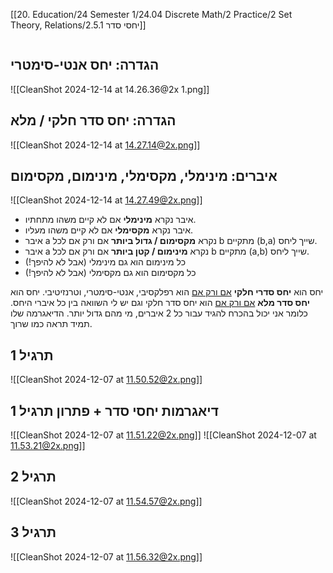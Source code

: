 [[20. Education/24 Semester 1/24.04 Discrete Math/2 Practice/2 Set Theory, Relations/2.5.1 יחסי סדר]]
```table-of-contents
```
## הגדרה: יחס אנטי-סימטרי
![[CleanShot 2024-12-14 at 14.26.36@2x 1.png]]
## הגדרה: יחס סדר חלקי / מלא
![[CleanShot 2024-12-14 at 14.27.14@2x.png]]
## איברים: מינימלי, מקסימלי, מינימום, מקסימום
![[CleanShot 2024-12-14 at 14.27.49@2x.png]]

* איבר נקרא **מינימלי** אם לא קיים משהו מתחתיו.
* איבר נקרא **מקסימלי** אם לא קיים משהו מעליו.
* איבר a נקרא **מקסימום / גדול ביותר** אם ורק אם לכל b מתקיים (b,a) שייך ליחס.
* איבר a נקרא **מינימום / קטן ביותר** אם ורק אם לכל b מתקיים (a,b) שייך ליחס.
* כל מינימום הוא גם מינימלי (אבל לא להיפך!)
* כל מקסימום הוא גם מקסימלי (אבל לא להיפך!)

יחס הוא **יחס סדרי חלקי** <u>אם ורק אם</u> הוא רפלקסיבי, אנטי-סימטרי, וטרנזיטיבי.
יחס הוא **יחס סדר מלא** <u>אם ורק אם</u> הוא יחס סדר חלקי וגם יש לי השוואה בין כל איברי היחס.
כלומר אני יכול בהכרח להגיד עבור כל 2 איברים, מי מהם גדול יותר.
הדיאגרמה שלו תמיד תראה כמו שרוך.
## תרגיל 1
![[CleanShot 2024-12-07 at 11.50.52@2x.png]]
## דיאגרמות יחסי סדר + פתרון תרגיל 1
![[CleanShot 2024-12-07 at 11.51.22@2x.png]]
![[CleanShot 2024-12-07 at 11.53.21@2x.png]]
## תרגיל 2
![[CleanShot 2024-12-07 at 11.54.57@2x.png]]
## תרגיל 3
![[CleanShot 2024-12-07 at 11.56.32@2x.png]]